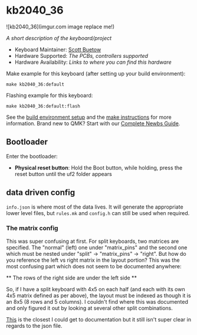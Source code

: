 # kb2040_36

![kb2040_36](imgur.com image replace me!)

_A short description of the keyboard/project_

-   Keyboard Maintainer: [Scott Buetow](https://github.com/spoxxter2)
-   Hardware Supported: _The PCBs, controllers supported_
-   Hardware Availability: _Links to where you can find this hardware_

Make example for this keyboard (after setting up your build environment):

    make kb2040_36:default

Flashing example for this keyboard:

    make kb2040_36:default:flash

See the [build environment setup](https://docs.qmk.fm/#/getting_started_build_tools) and the [make instructions](https://docs.qmk.fm/#/getting_started_make_guide) for more information. Brand new to QMK? Start with our [Complete Newbs Guide](https://docs.qmk.fm/#/newbs).

## Bootloader

Enter the bootloader:

-   **Physical reset button**: Hold the Boot button, while holding, press the reset button until the uf2 folder appears

## data driven config

`info.json` is where most of the data lives. It will generate the appropriate lower level files, but `rules.mk` and `config.h` can still be used when required.

### The matrix config

This was super confusing at first. For split keyboards, two matrices are specified. The "normal" (left) one under "matrix_pins" and the second one which must be nested under "split" -> "matrix_pins" -> "right". But how do you reference the left vs right matrix in the layout portion? This was the most confusing part which does not seem to be documented anywhere:

** The rows of the right side are under the left side **

So, if I have a split keyboard with 4x5 on each half (and each with its own 4x5 matrix defined as per above), the layout must be indexed as though it is an 8x5 (8 rows and 5 columns). I couldn't find where this was documented and only figured it out by looking at several other split combinations.

[This](https://docs.qmk.fm/#/feature_split_keyboard?id=layout-macro) is the closest I could get to documentation but it still isn't super clear in regards to the json file.
